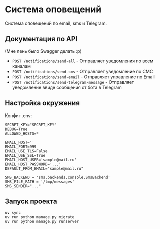 # Система оповещений
Система оповещений по email, sms и Telegram. 

## Документация по API
(Мне лень было Swagger делать :p)
* ``` POST /notifications/send-all ``` - Отправляет уведомления по всем каналам
* ``` POST /notifications/send-sms ``` - Отправляет уведомление по СМС
* ``` POST /notifications/send-email ``` - Отправляет управление по Email
* ``` POST /notifications/send-telegram-message ``` - Отправляет уведомление ввиде сообщения от бота в Telegram

## Настройка окружения
Конфиг .env:
``` 
SECRET_KEY="SECRET_KEY"
DEBUG=True
ALLOWED_HOSTS=*

EMAIL_HOST=''
EMAIL_PORT=999
EMAIL_USE_TLS=False
EMAIL_USE_SSL=True
EMAIL_HOST_USER='sample@mail.ru'
EMAIL_HOST_PASSWORD='...'
DEFAULT_FROM_EMAIL="sample@mail.ru"

SMS_BACKEND = 'sms.backends.console.SmsBackend'
SMS_FILE_PATH = '/tmp/messages'
SMS_SENDER="..."
```

## Запуск проекта
```
uv sync
uv run python manage.py migrate
uv run python manage.py runserver
```
